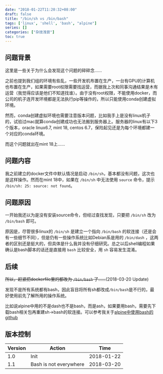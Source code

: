 ```yaml
---
date: "2018-01-22T11:20:32+08:00"
draft: false
title: "/bin/sh vs /bin/bash"
tags: ['linux', 'shell', 'bash', "alpine"]
series: []
categories: ["杂技浅尝"]
toc: true
---
```


## 问题背景

这里是一些关于为什么会发现这个问题的碎碎念……

之前也提到我们组的环境有些乱，一些开发机布置在生产，一台有GPU的计算机也布置在生产，如果需要root权限需要找运营，而据我上次和同事沟通结果是木有运营（我觉得应该是他们不知道找谁）。由于没有root权限，不能使用docker，而公司的机子连开发环境都是无法执行pip等操作的，所以只能使用conda创建虚拟环境。

然而，conda创建虚拟环境也需要注意版本问题，比如我手上是没有linux机子的，试验过mac就算conda创建成功也无法搬到服务器上。服务器的linux有以下3个版本，oracle linux6.7, mint 18, centos 6.7，保险起见还是为每个环境都建一个对应的conda环境。

而这个问题就出在mint 18上……

## 问题内容

我之前建立的docker文件中默认情况是启动 `/bin/sh`，基本都没有问题，这次也是这样操作。然而在mint 18中，如果在 `/bin/sh` 中无法使用 `source` 命令，提示 `/bin/sh: 25: source: not found`。

## 问题原因

一开始我还以为是没有安装source命令，但经过查找发现，只要把 `/bin/sh` 改为 `/bin/bash` 即可。

原因是，尽管很多linux的 `/bin/sh` 是建立一个指向 `/bin/bash` 的软连接（还是会有一些细节不同），但是仍有一些操作系统比如Debian系是用的 `/bin/dash` ，这两者的区别还是挺大的，但具体是什么我并没有仔细研究。总之以后shell编程如果确认是bash脚本的话还是直接用 `bash` 比较安全，用 `sh` 容易发生混淆。

## 后续

~~所以，赶紧把dockerfile里的都改为 `/bin/bash` 了……~~(2018-03-20 Update)

发现不是所有系统都有bash，因此盲目将所有sh都改成`/bin/bash`是不行的，最好使用前先了解所用的操作系统。

比如说alpine中用的不是dash也不是bash，而是ash，如果要用bash，需要先下载bash相关包再重建sh->bash的软连接。可以参考我关于[alpine中使用bash的github](https://github.com/orianna-zzo/dockerfile-repo/tree/master/alpine-bash-docker)



## 版本控制

| Version | Action           | Time       |
| ------- | ---------------- | ---------- |
| 1.0     | Init             | 2018-01-22 |
| 1.1     | Bash is not everywhere | 2018-03-20|
